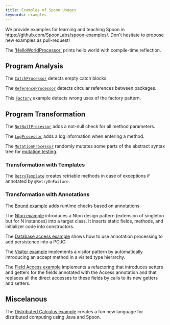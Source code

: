 ```yaml
---
title: Examples of Spoon Usages
keywords: examples
---
```


We provide examples for learning and teaching Spoon in <https://github.com/SpoonLabs/spoon-examples/>. Don't hesitate to propose new examples as pull-request!

The ['HelloWorldProcessor'](https://github.com/SpoonLabs/spoon-examples/blob/master/src/main/java/fr/inria/gforge/spoon/HelloWorldProcessor.java) prints hello world with compile-time reflection.

## Program Analysis

The [`CatchProcessor`](https://github.com/SpoonLabs/spoon-examples/blob/master/src/main/java/fr/inria/gforge/spoon/analysis/CatchProcessor.java) detects empty catch blocks.

The [`ReferenceProcessor`](https://github.com/SpoonLabs/spoon-examples/blob/master/src/main/java/fr/inria/gforge/spoon/analysis/ReferenceProcessor.java) detects circular references between packages.

This [`Factory`](https://github.com/SpoonLabs/spoon-examples/blob/master/src/main/java/fr/inria/gforge/spoon/analysis/FactoryProcessor.java) example detects wrong uses of the factory pattern.

## Program Transformation

The [`NotNullProcessor`](https://github.com/SpoonLabs/spoon-examples/blob/master/src/main/java/fr/inria/gforge/spoon/transformation/notnullcheck/NotNullCheckAdderProcessor.java) adds a not-null check for all method parameters.

The [`LogProcessor`](https://github.com/SpoonLabs/spoon-examples/blob/master/src/main/java/fr/inria/gforge/spoon/transformation/autologging/LogProcessor.java) adds a log information when entering a method.

The [`MutationProcessor`](https://github.com/SpoonLabs/spoon-examples/tree/master/src/main/java/fr/inria/gforge/spoon/transformation/mutation) randomly mutates some parts of the abstract syntax tree for [mutation testing](http://en.wikipedia.org/wiki/Mutation_testing).

### Transformation with Templates

The [`RetryTemplate`](https://github.com/SpoonLabs/spoon-examples/tree/master/src/main/java/fr/inria/gforge/spoon/transformation/retry) creates retriable methods in case of exceptions if annotated by `@RetryOnFailure`.

### Transformation with Annotations 

The [Bound example](https://github.com/SpoonLabs/spoon-examples/tree/master/src/main/java/fr/inria/gforge/spoon/transformation/bound) adds runtime checks based on annotations

The [Nton example](https://gforge.inria.fr/scm/viewvc.php/trunk/spoon-examples/src/main/java/spoon/examples/nton/?root=spoon) introduces a Nton design pattern (extension of singleton but for N instances) into a target class. It inserts static fields, methods, and initializer code into constructors.

The [Database access example](https://gforge.inria.fr/scm/viewvc.php/trunk/spoon-examples/src/main/java/spoon/examples/dbaccess/?root=spoon) shows how to use annotation processing to add persistence into a POJO.

The [Visitor example](https://gforge.inria.fr/scm/viewvc.php/trunk/spoon-examples/src/main/java/spoon/examples/visitor/?root=spoon) implements a visitor pattern by automatically introducing an accept method in a visited type hierarchy.

The [Field Access example](https://gforge.inria.fr/scm/viewvc.php/trunk/spoon-examples/src/main/java/spoon/examples/fieldaccess/?root=spoon) implements a refactoring that introduces setters and getters for the fields annotated with the Access annotation and that replaces all the direct accesses to these fields by calls to its new getters and setters.

## Miscelanous

The [Distributed Calculus example](https://gforge.inria.fr/scm/viewvc.php/trunk/spoon-examples/src/main/java/spoon/examples/distcalc/?root=spoon) creates a fun new language for distributed computing using Java and Spoon.
